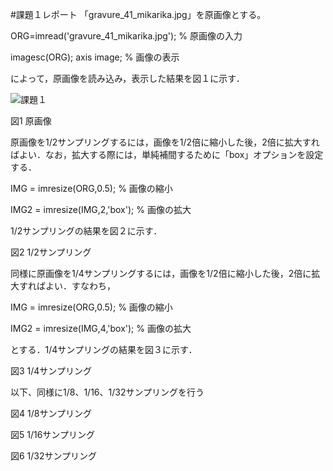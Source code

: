 #課題１レポート
「gravure_41_mikarika.jpg」を原画像とする。

ORG=imread('gravure_41_mikarika.jpg'); % 原画像の入力　

imagesc(ORG); axis image; % 画像の表示

によって，原画像を読み込み，表示した結果を図１に示す．

![課題１](https://github.com/NishiharaYuuki/Matlab/image/kadai1-1.png)

図1 原画像

原画像を1/2サンプリングするには，画像を1/2倍に縮小した後，2倍に拡大すればよい．なお，拡大する際には，単純補間するために「box」オプションを設定する．

IMG = imresize(ORG,0.5); % 画像の縮小　

IMG2 = imresize(IMG,2,'box'); % 画像の拡大

1/2サンプリングの結果を図２に示す．



図2 1/2サンプリング

同様に原画像を1/4サンプリングするには，画像を1/2倍に縮小した後，2倍に拡大すればよい．すなわち，

IMG = imresize(ORG,0.5); % 画像の縮小

IMG2 = imresize(IMG,4,'box'); % 画像の拡大

とする．1/4サンプリングの結果を図３に示す．


図3 1/4サンプリング

以下、同様に1/8、1/16、1/32サンプリングを行う

図4 1/8サンプリング

図5 1/16サンプリング

図6 1/32サンプリング
